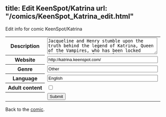 title: Edit KeenSpot/Katrina
url: "/comics/KeenSpot_Katrina_edit.html"
---
Edit info for comic KeenSpot/Katrina

<form name="comic" action="http://gaepostmail.appspot.com/comic/" method="post">
<table class="comicinfo">
<tr>
<th>Description</th><td><textarea name="description" cols="40" rows="3">Jacqueline and Henry stumble upon the truth behind the legend of Katrina, Queen of the Vampires, who has been locked inside a convent for nearly two centuries. Now she has been unleashed by the storm that bears her name.</textarea></td>
</tr>
<tr>
<th>Website</th><td><input type="text" name="url" value="http://katrina.keenspot.com/" size="40"/></td>
</tr>
<tr>
<th>Genre</th><td><input type="text" name="genre" value="Other" size="40"/></td>
</tr>
<tr>
<th>Language</th><td><input type="text" name="language" value="English" size="40"/></td>
</tr>
<tr>
<th>Adult content</th><td><input type="checkbox" name="adult" value="adult" /></td>
</tr>
<tr>
<th></th><td>
<input type="hidden" name="comic" value="KeenSpot_Katrina" />
<input type="submit" name="submit" value="Submit" />
</td>
</tr>
</table>
</form>

Back to the [comic](KeenSpot_Katrina.html).
